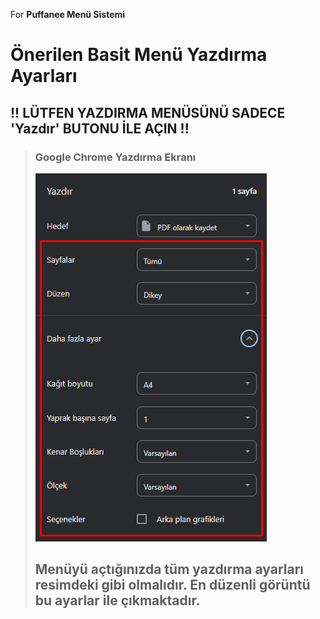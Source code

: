 For **Puffanee Menü Sistemi**
# Önerilen Basit Menü Yazdırma Ayarları
## !! LÜTFEN YAZDIRMA MENÜSÜNÜ SADECE 'Yazdır' BUTONU İLE AÇIN !!

>### Google Chrome Yazdırma Ekranı
>![1](images/1.png)
>
>## Menüyü açtığınızda tüm yazdırma ayarları resimdeki gibi olmalıdır. En düzenli görüntü bu ayarlar ile çıkmaktadır.